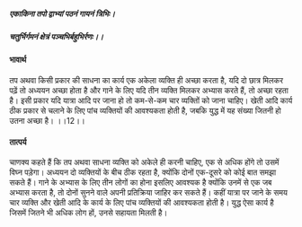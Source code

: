 ##### एकाकिना तपो द्वाभ्यां पठनं गायनं त्रिभिः।
##### चतुर्भिर्गमनं क्षेत्रं पञ्चभिर्बहुभिर्रणः।। 

#### भावार्थ

तप अथवा किसी प्रकार की साधना का कार्य एक अकेला व्यक्ति ही अच्छा करता है, यदि दो छात्र मिलकर पढ़ें तो अध्ययन अच्छा होता है और गाने के लिए यदि तीन व्यक्ति मिलकर अभ्यास करते हैं, तो अच्छा रहता है। इसी प्रकार यदि यात्रा आदि पर जाना हो तो कम-से-कम चार व्यक्तिों को जाना चाहिए। खेती आदि कार्य ठीक प्रकार से चलाने के लिए पांच व्यक्तियों की आवश्यकता होती है, जबकि युद्ध में यह संख्या जितनी हो उतना अच्छा है। ।।12।।

#### तात्पर्य

चाणक्य कहते हैं कि तप अथवा साधना व्यक्ति को अकेले ही करनी चाहिए, एक से अधिक होंगे तो उसमें विघ्न पड़ेगा। अध्ययन दो व्यक्तियों के बीच ठीक रहता है, क्योंकि दोनों एक-दूसरे को कोई बात समझा सकते हैं। गाने के अभ्यास के लिए तीन लोगों का होना इसलिए आवश्यक है क्योंकि उनमें से एक जब अभ्यास करता है, तो दोनों सुनने वाले अपनी प्रतिक्रिया जाहिर कर सकते हैं। कहीं यात्रा पर जाने के समय चार व्यक्ति और खेती आदि के कार्य के लिए पांच व्यक्तियों की आवश्यकता होती है। युद्ध ऐसा कार्य है जिसमें जितने भी अधिक लोग हों, उनसे सहायता मिलती है।